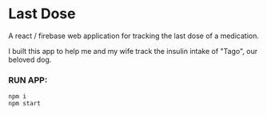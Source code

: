 # Last Dose

A react / firebase web application for tracking the last dose of a medication.

I built this app to help me and my wife track the insulin intake of "Tago", our beloved dog.

### RUN APP:

```
npm i
npm start
```
